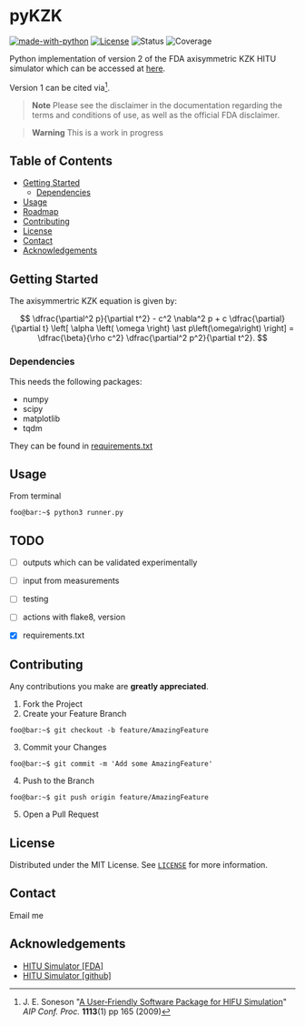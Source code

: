 # pyKZK

[![made-with-python](https://img.shields.io/badge/Made%20with-Python-1f425f.svg)](https://www.python.org/)
[![License](https://img.shields.io/badge/license-MIT-blue)](./LICENSE.md)
![Status](https://github.com/djps/pykzk/actions/workflows/main.yml/badge.svg)
![Coverage](https://img.shields.io/endpoint?url=https%3A%2F%2Fgist.githubusercontent.com%2Fdjps%2F05580cecfa0faf2ba85b2753e7bc4d7e%2Fraw%2F749efac5ae1e6115f6afb86866ac559ba287f447%2FpyKZK-cobertura-coverage.json)

<!-- ![flake8-info](dist/flake8-badge.svg) -->


<!-- hopefully works in the near future
![GitHub](https://img.shields.io/github/license/djps/lyapunov?style=plastic)

![GitHub](https://img.shields.io/github/license/djps/MatrixCompletion?style=plastic&label=LICENSE)

![GitHub](https://img.shields.io/github/license/djps/jaxdiff?style=plastic)

![GitHub](https://img.shields.io/github/license/djps/jwave?style=plastic)

![GitHub](https://img.shields.io/github/license/djps/jaxwell?style=plastic) -->

<!-- [![DOI:10.1007/978-3-319-76207-4_15](https://zenodo.org/badge/DOI/10.1007/978-3-319-76207-4_15.svg)](https://doi.org/10.1007/978-3-319-76207-4_15) -->
<!-- [![Citation Badge](https://api.juleskreuer.eu/citation-badge.php?doi=10.1126/science.1058040)](https://juleskreuer.eu/projekte/citation-badge/) -->

Python implementation of version 2 of the FDA axisymmetric KZK HITU simulator which can be accessed at [here](https://github.com/jsoneson/HITU_Simulator). 

Version 1 can be cited via[^1]. 

[^1]: J. E. Soneson "[A User‐Friendly Software Package for HIFU Simulation](https://doi.org/10.1063/1.3131405)" _AIP Conf. Proc._ **1113**(1)  pp 165 (2009)

> **Note**
> Please see the disclaimer in the documentation regarding the terms and conditions of use, as well as the official FDA disclaimer. 

> **Warning** 
> This is a work in progress

## Table of Contents

* [Getting Started](#getting-started)
  * [Dependencies](#dependencies)
* [Usage](#todo)
* [Roadmap](#todo)
* [Contributing](#contributing)
* [License](#license)
* [Contact](#contact)
* [Acknowledgements](#acknowledgements)

## Getting Started

The axisymmertric KZK equation is given by:

$$
\dfrac{\partial^2 p}{\partial t^2} - c^2 \nabla^2 p + c \dfrac{\partial}{\partial t} \left[ \alpha \left( \omega \right) \ast p\left(\omega\right) \right] = \dfrac{\beta}{\rho c^2} \dfrac{\partial^2 p^2}{\partial t^2}.
$$

### Dependencies

This needs the following packages:

* numpy
* scipy
* matplotlib
* tqdm

They can be found in [requirements.txt](./requirements.txt)

## Usage

From terminal
```console
foo@bar:~$ python3 runner.py
```

## TODO

- [ ] outputs which can be validated experimentally
- [ ] input from measurements
- [ ] testing
- [ ] actions with flake8, version
- [x] requirements.txt



## Contributing

Any contributions you make are **greatly appreciated**.

1. Fork the Project
2. Create your Feature Branch 
```console 
foo@bar:~$ git checkout -b feature/AmazingFeature
```
3. Commit your Changes 
```console 
foo@bar:~$ git commit -m 'Add some AmazingFeature'
```
4. Push to the Branch 
```console 
foo@bar:~$ git push origin feature/AmazingFeature
```
5. Open a Pull Request



<!-- LICENSE -->
## License

Distributed under the MIT License. See [`LICENSE`](./LICENSE) for more information.


<!-- CONTACT -->
## Contact

Email me


<!-- ACKNOWLEDGEMENTS -->
## Acknowledgements

* [HITU Simulator [FDA]](https://www.fda.gov/medical-devices/science-and-research-medical-devices/catalog-regulatory-science-tools-help-assess-new-medical-devices)
* [HITU Simulator [github]](https://github.com/jsoneson/HITU_Simulator)
